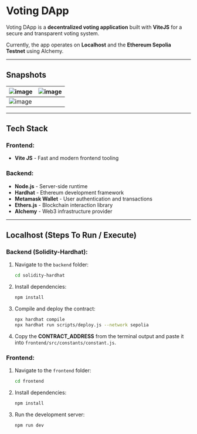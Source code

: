 # Voting DApp 

Voting DApp is a **decentralized voting application** built with **ViteJS** for a secure and transparent voting system.

Currently, the app operates on **Localhost** and the **Ethereum Sepolia Testnet** using Alchemy.

---

## Snapshots

| ![image](https://github.com/rohitroy-github/vite-voting-dapp/assets/68563695/797ef5ad-8df6-484b-8a75-ceff84e576fd) | ![image](https://github.com/rohitroy-github/vite-voting-dapp/assets/68563695/d50d4440-79d4-485f-932a-b320358ae7c1) |
| ------------------------------------------------------------------------------------------------------------------ | ------------------------------------------------------------------------------------------------------------------ |
| ![image](https://github.com/rohitroy-github/vite-voting-dapp/assets/68563695/8063f77f-676e-4b13-b179-992fc9e62530) |                                                                                                                    |

---

## Tech Stack

### Frontend:

- **Vite JS** - Fast and modern frontend tooling

### Backend:

- **Node.js** - Server-side runtime
- **Hardhat** - Ethereum development framework
- **Metamask Wallet** - User authentication and transactions
- **Ethers.js** - Blockchain interaction library
- **Alchemy** - Web3 infrastructure provider

---

## Localhost (Steps To Run / Execute)

### Backend (Solidity-Hardhat):

1. Navigate to the `backend` folder:
   ```sh
   cd solidity-hardhat
   ```
2. Install dependencies:
   ```sh
   npm install
   ```
3. Compile and deploy the contract:
   ```sh
   npx hardhat compile
   npx hardhat run scripts/deploy.js --network sepolia
   ```
4. Copy the **CONTRACT_ADDRESS** from the terminal output and paste it into `frontend/src/constants/constant.js`.

### Frontend:

1. Navigate to the `frontend` folder:
   ```sh
   cd frontend
   ```
2. Install dependencies:
   ```sh
   npm install
   ```
3. Run the development server:
   ```sh
   npm run dev
   ```
